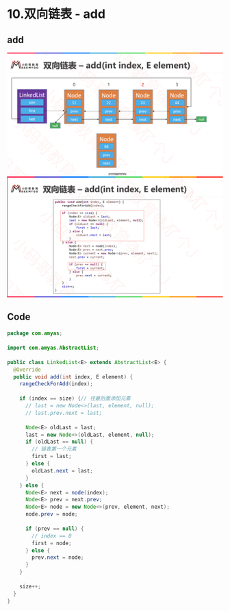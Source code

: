 # 10.双向链表 - add

## add

<img src="https://raw.githubusercontent.com/Amyas/picgo-bed/master/amyas.github.io/102022-08-24-15-46-39.png" alt="102022-08-24-15-46-39" width="" height="" />

<img src="https://raw.githubusercontent.com/Amyas/picgo-bed/master/amyas.github.io/102022-08-24-15-46-57.png" alt="102022-08-24-15-46-57" width="" height="" />

## Code

```java
package com.amyas;

import com.amyas.AbstractList;

public class LinkedList<E> extends AbstractList<E> {
  @Override
  public void add(int index, E element) {
    rangeCheckForAdd(index);

    if (index == size) {// 往最后面添加元素
      // last = new Node<>(last, element, null);
      // last.prev.next = last;

      Node<E> oldLast = last;
      last = new Node<>(oldLast, element, null);
      if (oldLast == null) {
        // 链表第一个元素
        first = last;
      } else {
        oldLast.next = last;
      }
    } else {
      Node<E> next = node(index);
      Node<E> prev = next.prev;
      Node<E> node = new Node<>(prev, element, next);
      node.prev = node;

      if (prev == null) {
        // index == 0
        first = node;
      } else {
        prev.next = node;
      }
    }

    size++;
  }
}
```
